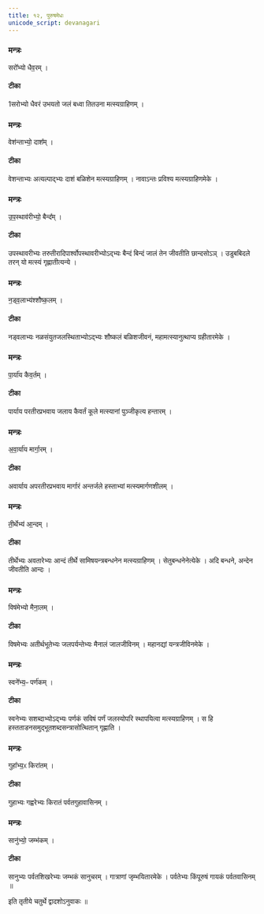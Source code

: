 ```yaml
---
title: १२, पुरुषमेधः
unicode_script: devanagari
---
```


###  मन्त्रः
सरो᳚भ्यो धैव॒रम् ।

#### टीका
1सरोभ्यो धैवरं उभयतो जलं बध्वा तितउना मत्स्यग्राहिणम् ।
###  मन्त्रः
वेश॑न्ताभ्यो॒ दाश᳚म् ।

#### टीका
वेशन्ताभ्यः अत्यल्पाद्भ्यः दाशं बळिशेन मत्स्यग्राहिणम् । नावाऽन्तः प्रविश्य मत्स्यग्राहिणमेके ।
###  मन्त्रः
उ॒प॒स्थाव॑रीभ्यो॒ बैन्द᳚म् ।

#### टीका
उपस्थावरीभ्यः तरुतीरादिपार्श्वोपस्थावरीभ्योऽद्भ्यः बैन्दं बिन्दं जालं तेन जीवतीति छान्दसोऽञ् । उडुबबिदले तरन् यो मत्स्यं गृह्णातीत्यन्ये ।
###  मन्त्रः
न॒ड्व॒लाभ्य॑श्शौष्क॒लम् ।

#### टीका
नड्वलाभ्यः नळसंयुतजलस्थिताभ्योऽद्भ्यः शौष्कलं बळिशजीवनं, महामत्स्यानुत्थाप्य ग्रहीतारमेके ।
###  मन्त्रः
पा॒र्या॑य कैव॒र्तम् ।

#### टीका
पार्याय परतीरप्रभवाय जलाय कैवर्तं कूले मत्स्यानां पुञ्जीकृत्य हन्तारम् ।
###  मन्त्रः
अ॒वा॒र्या॑य मार्गा॒रम् ।

#### टीका
अवार्याय अपरतीरप्रभवाय मार्गारं अन्तर्जले हस्ताभ्यां मत्स्यमार्गणशीलम् ।
###  मन्त्रः
ती॒र्थेभ्य॑ आ॒न्दम् ।

#### टीका
तीर्थेभ्यः अवतारेभ्यः आन्दं तीर्थे सामिषयन्त्रबन्धनेन मत्स्यग्राहिणम् । सेतुबन्धनेनेत्येके । अदि बन्धने, अन्देन जीवतीति आन्दः ।
###  मन्त्रः

विष॑मेभ्यो मैना॒लम् ।

#### टीका
विषमेभ्यः अतीर्थभूतेभ्यः जलपर्यन्तेभ्यः मैनालं जालजीविनम् । महानद्यां यन्त्रजीविनमेके ।
###  मन्त्रः
स्वने᳚भ्य॒ᳶ पर्ण॑कम् ।

#### टीका
स्वनेभ्यः सशब्दाभ्योऽद्भ्यः पर्णकं सविषं पर्णं जलस्योपरि स्थापयित्वा मत्स्यग्राहिणम् । स हि हस्तताडनसमुद्भूतशब्दसन्त्रासोत्थितान् गृह्णाति ।
###  मन्त्रः
गुहा᳚भ्य॒ᳵ किरा॑तम् ।

#### टीका
गुहाभ्यः गह्वरेभ्यः किरातं पर्वतगुहावासिनम् ।
###  मन्त्रः
सानु॑भ्यो॒ जम्भ॑कम् ।

#### टीका
सानुभ्यः पर्वतशिखरेभ्यः जम्भकं सानुचरम् । गात्राणां जृम्भयितारमेके । पर्वतेभ्यः किंपूरुषं गायकं पर्वतवासिनम् ॥  


इति तृतीये चतुर्थे द्वादशोऽनुवाकः ॥  
